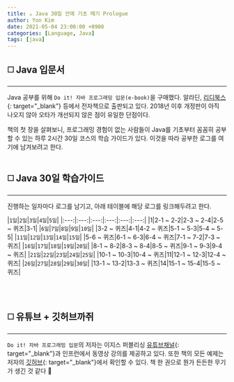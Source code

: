 ```yaml
---
title: ☕️ Java 30일 안에 기초 떼기 Prologue
author: Yon Kim
date: 2021-05-04 23:00:00 +0900
categories: [Language, Java]
tags: [java]
---
```


## ◻️ **Java 입문서**
---

Java 공부를 위해 `Do it! 자바 프로그래밍 입문(e-book)`을 구매했다. 알라딘, [리디북스](https://ridibooks.com/books/754023966){: target="_blank"} 등에서 전자책으로 출판되고 있다. 2018년 이후 개정판이 아직 나오지 않아 오타가 개선되지 않은 점이 유일한 단점이다.

책의 첫 장을 살펴보니, 프로그래밍 경험이 없는 사람들이 Java를 기초부터 꼼꼼히 공부할 수 있는 하루 2시간 30일 코스의 학습 가이드가 있다. 이것을 따라 공부한 로그를 여기에 남겨보려고 한다.
<br><br>


## ◻️ **Java 30일 학습가이드**
---
진행하는 일자마다 로그를 남기고, 아래 테이블에 해당 로그를 링크해두려고 한다.

|`1일`|`2일`|`3일`|`4일`|`5일`|
|:---:|:---:|:---:|:---:|:---:|:---:|
|1|2-1 ~ 2-2|2-3 ~ 2-4|2-5 ~ 퀴즈|3-1|
|`6일`|`7일`|`8일`|`9일`|`10일`|
|3-2 ~ 퀴즈|4-1|4-2 ~ 퀴즈|5-1 ~ 5-3|5-4 ~ 5-5|
|`11일`|`12일`|`13일`|`14일`|`15일`|
|5-6 ~ 퀴즈|6-1 ~ 6-3|6-4 ~ 퀴즈|7-1 ~ 7-2|7-3 ~ 퀴즈|
|`16일`|`17일`|`18일`|`19일`|`20일`|
|8-1 ~ 8-2|8-3 ~ 8-4|8-5 ~ 퀴즈|9-1 ~ 9-3|9-4 ~ 퀴즈|
|`21일`|`22일`|`23일`|`24일`|`25일`|
|10-1 ~ 10-3|10-4 ~ 퀴즈|11|12-1 ~ 12-3|12-4 ~ 퀴즈|
|`26일`|`27일`|`28일`|`29일`|`30일`|
|13-1 ~ 13-2|13-3 ~ 퀴즈|14|15-1 ~ 15-4|15-5 ~ 퀴즈|

<br><br>

## ◻️ **유튜브 + 깃허브까쥐**
---

`Do it! 자바 프로그래밍 입문`의 저자는 이지스 퍼블리싱 [유튜브채널](https://www.youtube.com/channel/UCkgDFniWXiEGY4SZm0NHf2w){: target="_blank"}과 인프런에서 동영상 강의를 제공하고 있다. 또한 책의 모든 예제는 저자의 [깃허브](https://github.com/easyspubjava/JAVA_LAB){: target="_blank"}에서 확인할 수 있다. 책 한 권으로 뭔가 든든한 무기가 생긴 것 같다 👀